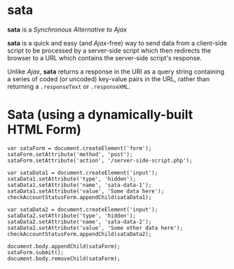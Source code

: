 # sata

**sata** is a *Synchronous Alternative to Ajax*

**sata** is a quick and easy (and *Ajax*-free) way to send data from a client-side script to be processed by a server-side script which then redirects the browser to a URL which contains the server-side script's response.

Unlike *Ajax*, **sata** returns a response in the URI as a query string containing a series of coded (or uncoded) key-value pairs in the URL, rather than returning a `.responseText` or `.responseXML`.

# Sata (using a dynamically-built HTML Form)

```
var sataForm = document.createElement('form');
sataForm.setAttribute('method', 'post');
sataForm.setAttribute('action', '/server-side-script.php');

var sataData1 = document.createElement('input');
sataData1.setAttribute('type', 'hidden');
sataData1.setAttribute('name', 'sata-data-1');
sataData1.setAttribute('value', 'Some data here');
checkAccountStatusForm.appendChild(sataData1);

var sataData2 = document.createElement('input');
sataData2.setAttribute('type', 'hidden');
sataData2.setAttribute('name', 'sata-data-2');
sataData2.setAttribute('value', 'Some other data here');
checkAccountStatusForm.appendChild(sataData2);

document.body.appendChild(sataForm);
sataForm.submit();
document.body.removeChild(sataForm);
```
